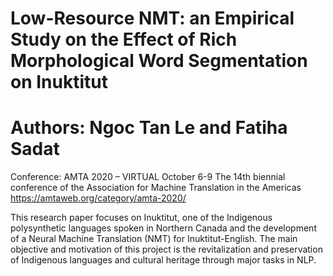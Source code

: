 # <b>Low-Resource NMT: an Empirical Study on the Effect of Rich Morphological Word Segmentation on Inuktitut </b> 

# Authors: Ngoc Tan Le and Fatiha Sadat

Conference: AMTA 2020 – VIRTUAL October 6-9 The 14th biennial conference of the Association for Machine Translation in the Americas https://amtaweb.org/category/amta-2020/

This research paper focuses on Inuktitut, one of the Indigenous polysynthetic languages spoken in Northern Canada and the development of a Neural Machine Translation (NMT) for Inuktitut-English. 
The main objective and motivation of this project is the revitalization and preservation of Indigenous languages and cultural heritage through major tasks in NLP.
